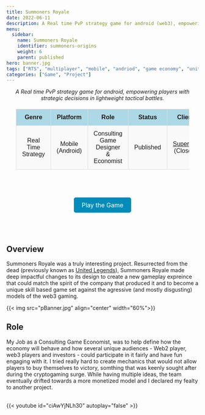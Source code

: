 ```yaml
---
title: Summoners Royale
date: 2022-06-11
description: A Real time PvP strategy game for android (web3), empowering players with strategic decisions in intense tactical battles.
menu:
  sidebar:
    name: Summoners Royale
    identifier: summoners-origins
    weight: 6
    parent: published
hero: banner.jpg
tags: ["RTS", "multiplayer", "mobile", "andriod", "game economy", "unity", "web3"]
categories: ["Game", "Project"]
---
```


<center> <i> A Real time PvP strategy game for android, empowering players with strategic decisions in lightweight tactical battles. </i> </center>

<div align="center" style="width: 100%">

<style>
    /* Basic styling for readability */
    table {
        width: 90%;
        margin: 20px auto;
        border-collapse: collapse;
        font-family: Arial, sans-serif;
    }
    th, td {
        padding: 12px 15px;
        text-align: center;
        border: 1px solid #ddd;
    }
    th {
        background-color: #add8e6; /* Light blue color */
        font-weight: bold;
    }
    tr:nth-child(even) {
        background-color: #f9f9f9;
    }
    .button-link {
    background-color: #008CBA;
    color: white;
    padding: 10px 20px;
    text-align: center;
    text-decoration: none;
    display: inline-block;
    font-size: 16px;
    border-radius: 5px;
  }
  .button-link:hover {
    background-color: #005f6b;
  }
</style>

<table>
  <tr>
    <th>Genre</th>
    <th>Platform</th>
    <th>Role</th>
    <th>Status</th>
    <th>Client</th>
  </tr>
  <tr>
    <td>Real Time Strategy</td>
    <td>Mobile (Android)</td>
    <td>Consulting Game Designer & Economist</td>
    <td>Published</td>
    <td><a href="https://summonersuniverse.com/" target="_blank">Supersky<a> (Closed)</td>
  </tr>
</table>

<br>
</div>

<p style="font-size: 36px; text-align: center;">
  <a href="https://summoners-royale.en.softonic.com/android" class="button-link" target="_blank">Play the Game</a>
</p>

<br>


## Overview

Summoners Royale was a truly interesting project. Resurrected from the dead (previously known as [United Legends](https://www.youtube.com/watch?v=hf4vi8IQMIc&ab_channel=Nz0x)), Summoners Royale made deep impactful changes to its design to create a new gameplay expreince that could match the spirit of the company that produced it and to become a unique skill based game set against the agressive (and mostly disgusting) models of the web3 gaming. 

{{< img src="pBanner.jpg" align="center" width="60%">}}

## Role

My Job as a Consulting Game Economist, was to help define how the economy will behave and how several unique audiences - Web2 player, web3 players and investors -  could participate in it fairly and have fun engaging with it. I tried really hard to create mechanics that would not allow players to buy themselves to victory, somthing that was keenly sought after during the cryptogaming surge. While having multiple ideas, the team eventually drifted towards a more monetized model and I declared my fealty to another project.

<br>
{{< youtube id="ciAwYjNLh30" autoplay="false" >}}